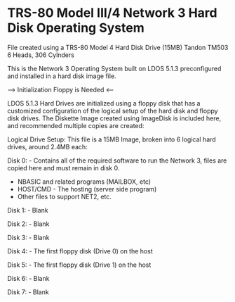 # TRS-80 Model III/4 Network 3 Hard Disk Operating System
File created using a TRS-80 Model 4 Hard Disk Drive (15MB) Tandon TM503
6 Heads, 306 Cylnders

This is the Network 3 Operating System built on LDOS 5.1.3 preconfigured and installed in a hard disk image file.

--> Initialization Floppy is Needed <--

LDOS 5.1.3 Hard Drives are initialized using a floppy disk that has a customized configuration of the logical setup of the hard disk and floppy disk drives.
The Diskette Image created using ImageDisk is included here, and recommended multiple copies are created:

Logical Drive Setup:
This file is a 15MB Image, broken into 6 logical hard drives, around 2.4MB each:

Disk 0: - Contains all of the required software to run the Network 3, files are copied here and must remain in disk 0.
- NBASIC and related programs (MAILBOX, etc)
- HOST/CMD - The hosting (server side program)
- Other files to support NET2, etc.

Disk 1: - Blank

Disk 2: - Blank

Disk 3: - Blank

Disk 4: - The first floppy disk (Drive 0) on the host

Disk 5: - The first floppy disk (Drive 1) on the host

Disk 6: - Blank

Disk 7: - Blank
